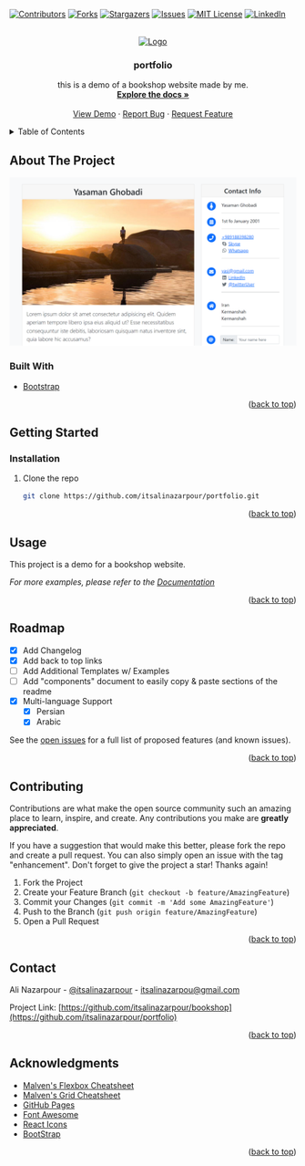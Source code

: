 <div id="top"></div>
<!--
*** Thanks for checking out the Best-README-Template. If you have a suggestion
*** that would make this better, please fork the repo and create a pull request
*** or simply open an issue with the tag "enhancement".
*** Don't forget to give the project a star!
*** Thanks again! Now go create something AMAZING! :D
-->



<!-- PROJECT SHIELDS -->
<!--
*** I'm using markdown "reference style" links for readability.
*** Reference links are enclosed in brackets [ ] instead of parentheses ( ).
*** See the bottom of this document for the declaration of the reference variables
*** for contributors-url, forks-url, etc. This is an optional, concise syntax you may use.
*** 
-->
[![Contributors][contributors-shield]][contributors-url]
[![Forks][forks-shield]][forks-url]
[![Stargazers][stars-shield]][stars-url]
[![Issues][issues-shield]][issues-url]
[![MIT License][license-shield]][license-url]
[![LinkedIn][linkedin-shield]][linkedin-url]



<!-- PROJECT LOGO -->
<br />
<div align="center">
  <a href="images/logo.png">
    <img src="https://scontent-frt3-1.cdninstagram.com/v/t51.2885-19/274972399_318262626949238_7779074088198760257_n.jpg?stp=dst-jpg_s150x150&_nc_ht=scontent-frt3-1.cdninstagram.com&_nc_cat=102&_nc_ohc=wNy_YkAHo_4AX-gWA46&tn=abUlLSKJg4Bh0GNo&edm=AIQHJ4wBAAAA&ccb=7-4&oh=00_AT-YOckUVsc3vuykybugHec4OLxG9eYLG_m8dWPG1rn0sw&oe=622F7A6C&_nc_sid=7b02f1" alt="Logo" width="80" height="80">
  </a>

  <h3 align="center">portfolio</h3>

  <p align="center">
    this is a demo of a bookshop website made by me.
    <br />
    <a href="https://github.com/itsalinazarpour/portfolio"><strong>Explore the docs »</strong></a>
    <br />
    <br />
    <a href="https://itsalinazarpour.github.io/portfolio/">View Demo</a>
    ·
    <a href="https://github.com/itsalinazarpour/portfolio/issues">Report Bug</a>
    ·
    <a href="https://github.com/itsalinazarpour/portfolio/issues">Request Feature</a>
  </p>
</div>



<!-- TABLE OF CONTENTS -->
<details>
  <summary>Table of Contents</summary>
  <ol>
    <li>
      <a href="#about-the-project">About The Project</a>
      <ul>
        <li><a href="#built-with">Built With</a></li>
      </ul>
    </li>
    <li>
      <a href="#getting-started">Getting Started</a>
      <ul>
        <li><a href="#prerequisites">Prerequisites</a></li>
        <li><a href="#installation">Installation</a></li>
      </ul>
    </li>
    <li><a href="#usage">Usage</a></li>
    <li><a href="#roadmap">Roadmap</a></li>
    <li><a href="#contributing">Contributing</a></li>
    <li><a href="#license">License</a></li>
    <li><a href="#contact">Contact</a></li>
    <li><a href="#acknowledgments">Acknowledgments</a></li>
  </ol>
</details>



<!-- ABOUT THE PROJECT -->
## About The Project

[![Product Name Screen Shot][product-screenshot]](images/screenshot.png)






### Built With

* [Bootstrap](https://getbootstrap.com)

<p align="right">(<a href="#top">back to top</a>)</p>



<!-- GETTING STARTED -->
## Getting Started

### Installation


1. Clone the repo
   ```sh
   git clone https://github.com/itsalinazarpour/portfolio.git
   ```

<p align="right">(<a href="#top">back to top</a>)</p>



<!-- USAGE EXAMPLES -->
## Usage

This project is a demo for a bookshop website.

_For more examples, please refer to the [Documentation](https://github.com/itsalinazarpour/portfolio)_

<p align="right">(<a href="#top">back to top</a>)</p>



<!-- ROADMAP -->
## Roadmap

- [x] Add Changelog
- [x] Add back to top links
- [ ] Add Additional Templates w/ Examples
- [ ] Add "components" document to easily copy & paste sections of the readme
- [x] Multi-language Support
    - [x] Persian
    - [x] Arabic

See the [open issues](https://github.com/itsalinazarpour/portfolio/issues) for a full list of proposed features (and known issues).

<p align="right">(<a href="#top">back to top</a>)</p>



<!-- CONTRIBUTING -->
## Contributing

Contributions are what make the open source community such an amazing place to learn, inspire, and create. Any contributions you make are **greatly appreciated**.

If you have a suggestion that would make this better, please fork the repo and create a pull request. You can also simply open an issue with the tag "enhancement".
Don't forget to give the project a star! Thanks again!

1. Fork the Project
2. Create your Feature Branch (`git checkout -b feature/AmazingFeature`)
3. Commit your Changes (`git commit -m 'Add some AmazingFeature'`)
4. Push to the Branch (`git push origin feature/AmazingFeature`)
5. Open a Pull Request

<p align="right">(<a href="#top">back to top</a>)</p>




<!-- CONTACT -->
## Contact

Ali Nazarpour - [@itsalinazarpour](https://twitter.com/itsalinazarpour) - itsalinazarpou@gmail.com

Project Link: [https://github.com/itsalinazarpour/bookshop](https://github.com/itsalinazarpour/portfolio)

<p align="right">(<a href="#top">back to top</a>)</p>



<!-- ACKNOWLEDGMENTS -->
## Acknowledgments

* [Malven's Flexbox Cheatsheet](https://flexbox.malven.co/)
* [Malven's Grid Cheatsheet](https://grid.malven.co/)
* [GitHub Pages](https://pages.github.com)
* [Font Awesome](https://fontawesome.com)
* [React Icons](https://react-icons.github.io/react-icons/search)
* [BootStrap](https://getbootstrap.com/)

<p align="right">(<a href="#top">back to top</a>)</p>



<!-- MARKDOWN LINKS & IMAGES -->

[contributors-shield]: https://img.shields.io/github/contributors/itsalinazarpour/portfolio.svg?style=for-the-badge
[contributors-url]: https://github.com/itsalinazarpour/portfolio/graphs/contributors
[forks-shield]: https://img.shields.io/github/forks/itsalinazarpour/portfolio.svg?style=for-the-badge
[forks-url]: https://github.com/itsalinazarpour/portfolio/network/members
[stars-shield]: https://img.shields.io/github/stars/itsalinazarpour/portfolio.svg?style=for-the-badge
[stars-url]: https://github.com/itsalinazarpour/portfolio/stargazers
[issues-shield]: https://img.shields.io/github/issues/itsalinazarpour/portfolio.svg?style=for-the-badge
[issues-url]: https://github.com/itsalinazarpour/portfolio/issues
[license-shield]: https://img.shields.io/github/license/itsalinazarpour/portfolio.svg?style=for-the-badge
[license-url]: https://github.com/itsalinazarpour/portfolio/blob/master/LICENSE.txt
[linkedin-shield]: https://img.shields.io/badge/-LinkedIn-black.svg?style=for-the-badge&logo=linkedin&colorB=555
[linkedin-url]: https://linkedin.com/in/ali-nazarpour-b5b4a222a/
[product-screenshot]: images/screenshot.png
